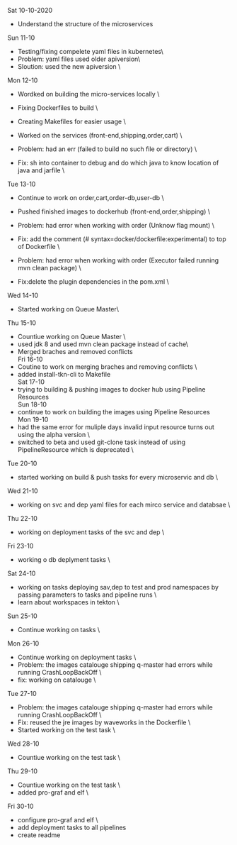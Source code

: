 Sat 10-10-2020 
- Understand the structure of the microservices

Sun 11-10
- Testing/fixing compelete yaml files in kubernetes\
- Problem: yaml files used older apiversion\
- Sloution: used the new apiversion \

Mon  12-10
- Wordked on building the micro-services locally \
- Fixing Dockerfiles to build \
- Creating Makefiles for easier usage \
- Worked on the services (front-end,shipping,order,cart) \

- Problem: had an err (failed to build no such file or directory) \
- Fix: sh into container to debug and do which java to know location of java and jarfile \

Tue  13-10
- Continue to work on order,cart,order-db,user-db \
- Pushed finished images to dockerhub (front-end,order,shipping) \
- Problem: had error when working with order (Unknow flag mount) \
- Fix: add the comment (# syntax=docker/dockerfile:experimental) to top of Dockerfile \

- Problem: had error when working with order (Executor failed running mvn clean package) \
- Fix:delete the plugin dependencies in the pom.xml \

Wed  14-10
- Started working on Queue Master\ 

Thu  15-10
- Countiue working on Queue Master \
- used jdk 8 and used mvn clean package instead of cache\
- Merged braches and removed conflicts \
Fri  16-10
- Coutine to work on merging braches and removing conflicts \
- added install-tkn-cli to Makefile \
Sat  17-10
- trying to building & pushing images to docker hub using Pipeline Resources \
Sun  18-10
- continue to work on building the images using Pipeline Resources \
Mon  19-10
- had the same error for muliple days invalid input resource turns out using the alpha version \
- switched to beta and used git-clone task instead of using PipelineResource which is deprecated \

Tue  20-10
- started working on build & push tasks for every microservic and db \

Wed  21-10
- working on svc and dep yaml files for each mirco service and databsae \

Thu  22-10
- working on deployment tasks of the svc and dep \

Fri  23-10
- working o db deplyment tasks \

Sat  24-10
- working on tasks deploying sav,dep to test and prod namespaces by passing parameters to tasks and pipeline runs \
- learn about workspaces in tekton \

Sun  25-10
- Continue working on tasks \

Mon  26-10
- Continue working on deployment tasks \
- Problem: the images catalouge shipping q-master had errors while running CrashLoopBackOff \
- fix: working on catalouge \

Tue  27-10
- Problem: the images catalouge shipping q-master had errors while running CrashLoopBackOff \
- Fix: reused the jre images by waveworks in the Dockerfile \
- Started working on the test task \

Wed  28-10
- Countiue working on the test task \

Thu 29-10
- Countiue working on the test task \
- added pro-graf and elf  \

Fri  30-10
- configure pro-graf and elf \
- add deployment tasks to all pipelines 
- create readme 

